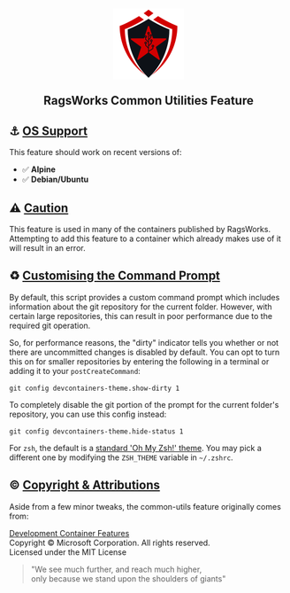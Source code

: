 <h2 align="center">

<img height="128" src="https://raw.githubusercontent.com/Ragdata/media/master/project/ragsworks/logo/ragsworks-256.png" alt="Ragdata" />

<a name="top">RagsWorks Common Utilities Feature</a>

</h2>

## ⚓ [OS Support](#top)

This feature should work on recent versions of:

 - ✅ **Alpine**
 - ✅ **Debian/Ubuntu**

## ⚠️ [Caution](#top)

This feature is used in many of the containers published by RagsWorks.  Attempting to add this feature to a container which already makes use of it will result in an error. 

## ♻️ [Customising the Command Prompt](#top)

By default, this script provides a custom command prompt which includes information about the git repository for the current folder.  However, with certain large repositories, this can result in poor performance due to the required git operation.

So, for performance reasons, the "dirty" indicator tells you whether or not there are uncommitted changes is disabled by default.  You can opt to turn this on for smaller repositories by entering the following in a terminal or adding it to your `postCreateCommand`:

```shell
git config devcontainers-theme.show-dirty 1
```

To completely disable the git portion of the prompt for the current folder's repository, you can use this config instead:

```shell
git config devcontainers-theme.hide-status 1
```

For `zsh`, the default is a [standard 'Oh My Zsh!' theme](https://ohmyz.sh/).  You may pick a different one by modifying the `ZSH_THEME` variable in `~/.zshrc`.

## ©️ [Copyright & Attributions](#top)

Aside from a few minor tweaks, the common-utils feature originally comes from:

[Development Container Features](https://github.com/devcontainers/features)<br />
Copyright © Microsoft Corporation. All rights reserved.<br />
Licensed under the MIT License

> "We see much further, and reach much higher,<br>
> only because we stand upon the shoulders of giants"
